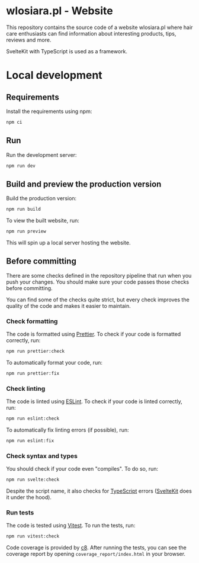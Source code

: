 # wlosiara.pl - Website

This repository contains the source code of a website wlosiara.pl where hair care enthusiasts can find information about interesting products, tips, reviews and more.

SvelteKit with TypeScript is used as a framework.

# Local development

## Requirements

Install the requirements using npm:

```bash
npm ci
```

## Run

Run the development server:

```bash
npm run dev
```

## Build and preview the production version

Build the production version:

```bash
npm run build
```

To view the built website, run:

```bash
npm run preview
```

This will spin up a local server hosting the website.

## Before committing

There are some checks defined in the repository pipeline that run when you push your changes. You should make sure your code passes those checks before committing.

You can find some of the checks quite strict, but every check improves the quality of the code and makes it easier to maintain.

### Check formatting

The code is formatted using [Prettier](https://prettier.io).
To check if your code is formatted correctly, run:

```bash
npm run prettier:check
```

To automatically format your code, run:

```bash
npm run prettier:fix
```

### Check linting

The code is linted using [ESLint](https://eslint.org).
To check if your code is linted correctly, run:

```bash
npm run eslint:check
```

To automatically fix linting errors (if possible), run:

```bash
npm run eslint:fix
```

### Check syntax and types

You should check if your code even "compiles". To do so, run:

```bash
npm run svelte:check
```

Despite the script name, it also checks for [TypeScript](https://www.typescriptlang.org) errors ([SvelteKit](https://kit.svelte.dev) does it under the hood).

### Run tests

The code is tested using [Vitest](https://vitest.dev).
To run the tests, run:

```bash
npm run vitest:check
```

Code coverage is provided by [c8](https://github.com/bcoe/c8).
After running the tests, you can see the coverage report by opening `coverage_report/index.html` in your browser.
